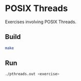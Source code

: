 # POSIX Threads

Exercises involving POSIX Threads.

## Build

```bash
make
```

## Run

```bash
./pthreads.out <exercise>
```
